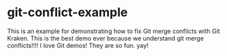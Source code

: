 # git-conflict-example
This is an example for demonstrating how to fix Git merge conflicts with Git Kraken.
This is the best demo ever because we understand git merge conflicts!!!!
I love Git demos! They are so fun. yay!
